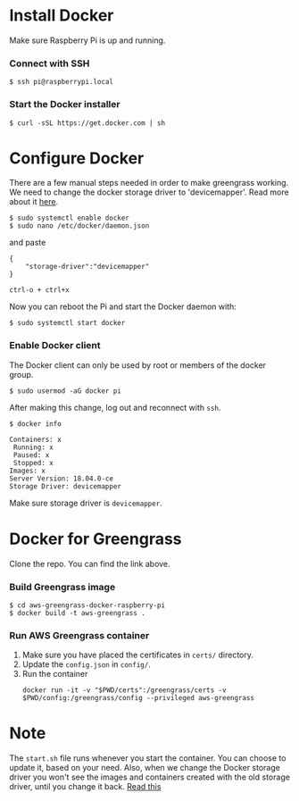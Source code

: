 # Install Docker
Make sure Raspberry Pi is up and running.

### Connect with SSH
```$ ssh pi@raspberrypi.local```

### Start the Docker installer
```$ curl -sSL https://get.docker.com | sh```

# Configure Docker
There are a few manual steps needed in order to make greengrass working. We need to change the docker storage driver to 'devicemapper'. Read more about it [here](https://forums.aws.amazon.com/message.jspa?messageID=832291).

```
$ sudo systemctl enable docker
$ sudo nano /etc/docker/daemon.json
```
and paste
```
{
    "storage-driver":"devicemapper"
}
```
`ctrl-o + ctrl+x`

Now you can reboot the Pi and start the Docker daemon with:

```$ sudo systemctl start docker```

### Enable Docker client
The Docker client can only be used by root or members of the docker group.

```$ sudo usermod -aG docker pi```

After making this change, log out and reconnect with `ssh`.

`$ docker info`

```
Containers: x
 Running: x
 Paused: x
 Stopped: x
Images: x
Server Version: 18.04.0-ce
Storage Driver: devicemapper
```
Make sure storage driver is `devicemapper`.

# Docker for Greengrass
Clone the repo. You can find the link above.

### Build Greengrass image
```
$ cd aws-greengrass-docker-raspberry-pi
$ docker build -t aws-greengrass .
```

### Run AWS Greengrass container

1. Make sure you have placed the certificates in `certs/` directory.
2. Update the `config.json` in `config/`.
3. Run the container
   ```
   docker run -it -v "$PWD/certs":/greengrass/certs -v $PWD/config:/greengrass/config --privileged aws-greengrass
   ```


# Note
The `start.sh` file runs whenever you start the container. You can choose to update it, based on your need. Also, when we change the Docker storage driver you won't see the images and containers created with the old storage driver, until you change it back. [Read this](https://docs.docker.com/storage/storagedriver/)